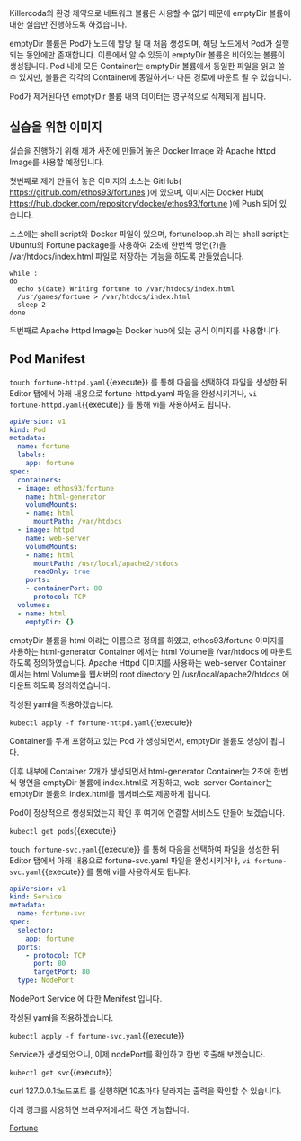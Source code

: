 Killercoda의 환경 제약으로 네트워크 볼륨은 사용할 수 없기 때문에 emptyDir 볼륨에 대한 실습만 진행하도록 하겠습니다.

emptyDir 볼륨은 Pod가 노드에 할당 될 때 처음 생성되며, 해당 노드에서 Pod가 실행되는 동안에만 존재합니다. 이름에서 알 수 있듯이 emptyDir 볼륨은 비어있는 볼륨이 생성됩니다. Pod 내에 모든 Container는 emptyDir 볼륨에서 동일한 파일을 읽고 쓸 수 있지만, 볼륨은 각각의 Container에 동일하거나 다른 경로에 마운트 될 수 있습니다.

Pod가 제거된다면 emptyDir 볼륨 내의 데이터는 영구적으로 삭제되게 됩니다.

## 실습을 위한 이미지

실습을 진행하기 위해 제가 사전에 만들어 놓은 Docker Image 와 Apache httpd Image를 사용할 예정입니다.

첫번째로 제가 만들어 놓은 이미지의 소스는 GitHub( https://github.com/ethos93/fortunes )에 있으며, 이미지는 Docker Hub( https://hub.docker.com/repository/docker/ethos93/fortune )에 Push 되어 있습니다.

소스에는 shell script와 Docker 파일이 있으며, fortuneloop.sh 라는 shell script는 Ubuntu의 Fortune package를 사용하여 2초에 한번씩 명언(?)을 /var/htdocs/index.html 파일로 저장하는 기능을 하도록 만들었습니다.

```shell
while :
do
  echo $(date) Writing fortune to /var/htdocs/index.html
  /usr/games/fortune > /var/htdocs/index.html
  sleep 2
done
```


두번째로 Apache httpd Image는 Docker hub에 있는 공식 이미지를 사용합니다.

## Pod Manifest

`touch fortune-httpd.yaml`{{execute}} 를 통해 다음을 선택하여 파일을 생성한 뒤 Editor 탭에서 아래 내용으로 fortune-httpd.yaml 파일을 완성시키거나, `vi fortune-httpd.yaml`{{execute}} 를 통해 vi를 사용하셔도 됩니다.

```yaml
apiVersion: v1
kind: Pod
metadata:
  name: fortune
  labels:
    app: fortune
spec:
  containers:
  - image: ethos93/fortune
    name: html-generator
    volumeMounts:
    - name: html
      mountPath: /var/htdocs
  - image: httpd
    name: web-server
    volumeMounts:
    - name: html
      mountPath: /usr/local/apache2/htdocs
      readOnly: true
    ports:
    - containerPort: 80
      protocol: TCP
  volumes:
  - name: html
    emptyDir: {}
```

emptyDir 볼륨을 html 이라는 이름으로 정의를 하였고, ethos93/fortune 이미지를 사용하는 html-generator Container 에서는 html Volume을 /var/htdocs 에 마운트 하도록 정의하였습니다.
Apache Httpd 이미지를 사용하는 web-server Container에서는 html Volume을 웹서버의 root directory 인 /usr/local/apache2/htdocs 에 마운트 하도록 정의하였습니다.

작성된 yaml을 적용하겠습니다.

`kubectl apply -f fortune-httpd.yaml`{{execute}}

Container를 두개 포함하고 있는 Pod 가 생성되면서, emptyDir 볼륨도 생성이 됩니다.

이후 내부에 Container 2개가 생성되면서 html-generator Container는 2초에 한번씩 명언을 emptyDir 볼륨에 index.html로 저장하고, web-server Container는 emptyDir 볼륨의 index.html를 웹서비스로 제공하게 됩니다.

Pod이 정상적으로 생성되었는지 확인 후 여기에 연결할 서비스도 만들어 보겠습니다.

`kubectl get pods`{{execute}}

`touch fortune-svc.yaml`{{execute}} 를 통해 다음을 선택하여 파일을 생성한 뒤 Editor 탭에서 아래 내용으로 fortune-svc.yaml 파일을 완성시키거나, `vi fortune-svc.yaml`{{execute}} 를 통해 vi를 사용하셔도 됩니다.

```yaml
apiVersion: v1
kind: Service
metadata:
  name: fortune-svc
spec:
  selector:
    app: fortune
  ports:
    - protocol: TCP
      port: 80
      targetPort: 80
  type: NodePort
```

NodePort Service 에 대한 Menifest 입니다.

작성된 yaml을 적용하겠습니다.

`kubectl apply -f fortune-svc.yaml`{{execute}}

Service가 생성되었으니, 이제 nodePort를 확인하고 한번 호출해 보겠습니다.

`kubectl get svc`{{execute}}

curl 127.0.0.1:노드포트 를 실행하면 10초마다 달라지는 출력을 확인할 수 있습니다.

아래 링크를 사용하면 브라우저에서도 확인 가능합니다.

[Fortune]({{TRAFFIC_HOST1_80}})
